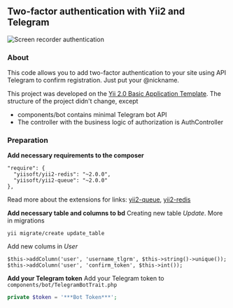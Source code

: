 Two-factor authentication with Yii2 and Telegram
------------------------------------------------

![Screen recorder authentication](https://github.com/gavrikpavel/yii2-auth-telegram/blob/master/Example.gif)

### About

This code allows you to add two-factor authentication to your site using API Telegram to confirm registration.
Just put your @nickname.

This project was developed on the [Yii 2.0 Basic Application Template](https://github.com/yiisoft/yii2-app-basic).
The structure of the project didn't change, except     
* components/bot      contains minimal Telegram bot API
* The controller with the business logic of authorization is AuthController

### Preparation

**Add necessary requirements to the composer**
```
"require": {
  "yiisoft/yii2-redis": "~2.0.0",
  "yiisoft/yii2-queue": "~2.0.0"
},
```
Read more about the extensions for links: [yii2-queue](https://github.com/yiisoft/yii2-queue), [yii2-redis](https://github.com/yiisoft/yii2-redis)

**Add necessary table and columns to bd**
Creating new table _Update_. More in migrations
```
yii migrate/create update_table

```

Add new colums in _User_
```
$this->addColumn('user', 'username_tlgrm', $this->string()->unique());
$this->addColumn('user', 'confirm_token', $this->int());
```
**Add your Telegram token**
Add your Telegram token to `components/bot/TelegramBotTrait.php`
``` php
private $token = '***Bot Token***';
```

